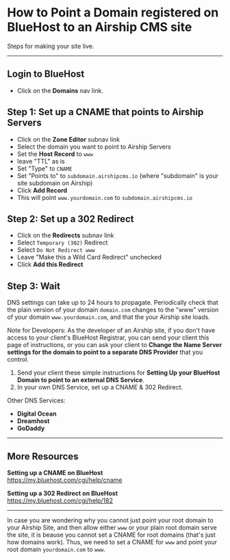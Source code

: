 # How to Point a Domain registered on BlueHost to an Airship CMS site
Steps for making your site live.

---

## Login to BlueHost
- Click on the **Domains** nav link.

## Step 1: Set up a CNAME that points to Airship Servers
- Click on the **Zone Editor** subnav link
- Select the domain you want to point to Airship Servers
- Set the **Host Record** to `www`
- leave "TTL" as is
- Set "Type" to `CNAME`
- Set "Points to" to `subdomain.airshipcms.io`
  (where "subdomain" is your site subdomain on Airship)
- Click **Add Record**
- This will point `www.yourdomain.com` to `subdomain.airshipcms.io`

## Step 2: Set up a 302 Redirect
- Click on the **Redirects** subnav link
- Select `Temporary (302)` Redirect
- Select `Do Not Redirect www`
- Leave "Make this a Wild Card Redirect" unchecked
- Click **Add this Redirect**

## Step 3: Wait
DNS settings can take up to 24 hours to propagate. 
Periodically check that the plain version of your domain `domain.com` changes to the "www" version of your domain `www.yourdomain.com`, and that the your Airship site loads.

Note for Developers: As the developer of an Airship site, if you don't have access to your client's BlueHost Registrar, you can send your client this page of instructions, or you can ask your client to **Change the Name Server settings for the domain to point to a separate DNS Provider** that you control. 

1. Send your client these simple instructions for **Setting Up your BlueHost Domain to point to an external DNS Service**.
2. In your own DNS Service, set up a CNAME & 302 Redirect.

Other DNS Services:
- **Digital Ocean**
- **Dreamhost**
- **GoDaddy**

---

## More Resources

**Setting up a CNAME on BlueHost**  
https://my.bluehost.com/cgi/help/cname  

**Setting up a 302 Redirect on BlueHost**  
https://my.bluehost.com/cgi/help/182  

---

In case you are wondering why you cannot just point your root domain to your Airship Site, and then allow either `www` or your plain root domain serve the site, it is beause you cannot set a CNAME for root domains (that's just how domains work). Thus, we need to set a CNAME for `www` and point your root domain `yourdomain.com` to `www`.
